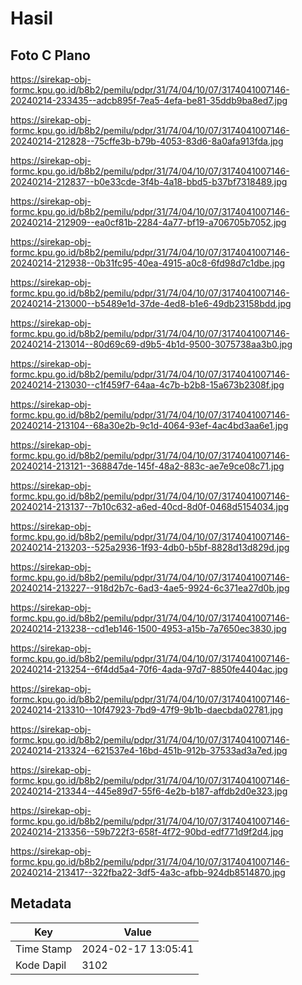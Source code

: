 # Hasil

## Foto C Plano

https://sirekap-obj-formc.kpu.go.id/b8b2/pemilu/pdpr/31/74/04/10/07/3174041007146-20240214-233435--adcb895f-7ea5-4efa-be81-35ddb9ba8ed7.jpg

https://sirekap-obj-formc.kpu.go.id/b8b2/pemilu/pdpr/31/74/04/10/07/3174041007146-20240214-212828--75cffe3b-b79b-4053-83d6-8a0afa913fda.jpg

https://sirekap-obj-formc.kpu.go.id/b8b2/pemilu/pdpr/31/74/04/10/07/3174041007146-20240214-212837--b0e33cde-3f4b-4a18-bbd5-b37bf7318489.jpg

https://sirekap-obj-formc.kpu.go.id/b8b2/pemilu/pdpr/31/74/04/10/07/3174041007146-20240214-212909--ea0cf81b-2284-4a77-bf19-a706705b7052.jpg

https://sirekap-obj-formc.kpu.go.id/b8b2/pemilu/pdpr/31/74/04/10/07/3174041007146-20240214-212938--0b31fc95-40ea-4915-a0c8-6fd98d7c1dbe.jpg

https://sirekap-obj-formc.kpu.go.id/b8b2/pemilu/pdpr/31/74/04/10/07/3174041007146-20240214-213000--b5489e1d-37de-4ed8-b1e6-49db23158bdd.jpg

https://sirekap-obj-formc.kpu.go.id/b8b2/pemilu/pdpr/31/74/04/10/07/3174041007146-20240214-213014--80d69c69-d9b5-4b1d-9500-3075738aa3b0.jpg

https://sirekap-obj-formc.kpu.go.id/b8b2/pemilu/pdpr/31/74/04/10/07/3174041007146-20240214-213030--c1f459f7-64aa-4c7b-b2b8-15a673b2308f.jpg

https://sirekap-obj-formc.kpu.go.id/b8b2/pemilu/pdpr/31/74/04/10/07/3174041007146-20240214-213104--68a30e2b-9c1d-4064-93ef-4ac4bd3aa6e1.jpg

https://sirekap-obj-formc.kpu.go.id/b8b2/pemilu/pdpr/31/74/04/10/07/3174041007146-20240214-213121--368847de-145f-48a2-883c-ae7e9ce08c71.jpg

https://sirekap-obj-formc.kpu.go.id/b8b2/pemilu/pdpr/31/74/04/10/07/3174041007146-20240214-213137--7b10c632-a6ed-40cd-8d0f-0468d5154034.jpg

https://sirekap-obj-formc.kpu.go.id/b8b2/pemilu/pdpr/31/74/04/10/07/3174041007146-20240214-213203--525a2936-1f93-4db0-b5bf-8828d13d829d.jpg

https://sirekap-obj-formc.kpu.go.id/b8b2/pemilu/pdpr/31/74/04/10/07/3174041007146-20240214-213227--918d2b7c-6ad3-4ae5-9924-6c371ea27d0b.jpg

https://sirekap-obj-formc.kpu.go.id/b8b2/pemilu/pdpr/31/74/04/10/07/3174041007146-20240214-213238--cd1eb146-1500-4953-a15b-7a7650ec3830.jpg

https://sirekap-obj-formc.kpu.go.id/b8b2/pemilu/pdpr/31/74/04/10/07/3174041007146-20240214-213254--6f4dd5a4-70f6-4ada-97d7-8850fe4404ac.jpg

https://sirekap-obj-formc.kpu.go.id/b8b2/pemilu/pdpr/31/74/04/10/07/3174041007146-20240214-213310--10f47923-7bd9-47f9-9b1b-daecbda02781.jpg

https://sirekap-obj-formc.kpu.go.id/b8b2/pemilu/pdpr/31/74/04/10/07/3174041007146-20240214-213324--621537e4-16bd-451b-912b-37533ad3a7ed.jpg

https://sirekap-obj-formc.kpu.go.id/b8b2/pemilu/pdpr/31/74/04/10/07/3174041007146-20240214-213344--445e89d7-55f6-4e2b-b187-affdb2d0e323.jpg

https://sirekap-obj-formc.kpu.go.id/b8b2/pemilu/pdpr/31/74/04/10/07/3174041007146-20240214-213356--59b722f3-658f-4f72-90bd-edf771d9f2d4.jpg

https://sirekap-obj-formc.kpu.go.id/b8b2/pemilu/pdpr/31/74/04/10/07/3174041007146-20240214-213417--322fba22-3df5-4a3c-afbb-924db8514870.jpg


## Metadata

| Key        | Value               |
| ---------- | ------------------- |
| Time Stamp | 2024-02-17 13:05:41 |
| Kode Dapil | 3102                |



